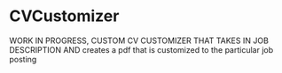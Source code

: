 # CVCustomizer
WORK IN PROGRESS, CUSTOM CV CUSTOMIZER THAT TAKES IN JOB DESCRIPTION AND creates a pdf that is customized to the particular job posting 
